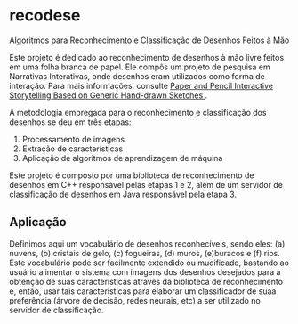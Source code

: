 # recodese
Algoritmos para Reconhecimento e Classificação de Desenhos Feitos à Mão

Este projeto é dedicado ao reconhecimento de desenhos à mão livre feitos em uma folha branca de papel. Ele compôs um projeto de pesquisa em Narrativas Interativas, onde desenhos eram utilizados como forma de interação. Para mais informações, consulte [Paper and Pencil Interactive Storytelling
Based on Generic Hand-drawn Sketches
](http://www.sbgames.org/sbgames2017/papers/ComputacaoShort/174585.pdf).

A metodologia empregada para o reconhecimento e classificação dos desenhos se deu em três etapas:
1) Processamento de imagens
2) Extração de características
3) Aplicação de algoritmos de aprendizagem de máquina

Este projeto é composto por uma biblioteca de reconhecimento de desenhos em C++ responsável pelas etapas 1 e 2, além de um servidor de classificação de desenhos em Java responsável pela etapa 3.

## Aplicação

Definimos aqui um vocabulário de desenhos reconhecíveis, sendo eles: (a) nuvens, (b) cristais de gelo, (c) fogueiras, (d) muros, (e)buracos e (f) rios. Este vocabulário pode ser facilmente extendido ou mudificado, bastando ao usuário alimentar o sistema com imagens dos desenhos desejados para a obtenção de suas características através da biblioteca de reconhecimento e, então, usar tais características para elaborar um classificador de suaa preferência (árvore de decisão, redes neurais, etc) a ser utilizado no servidor de classificação.
